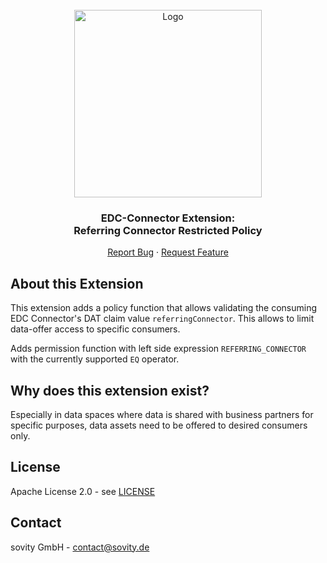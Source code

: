 <!-- PROJECT LOGO -->
<br />
<div align="center">
  <a href="https://github.com/sovity/edc-ce">
    <img src="https://raw.githubusercontent.com/sovity/edc-ui/main/src/assets/images/sovity_logo.svg" alt="Logo" width="300">
  </a>

<h3 align="center">EDC-Connector Extension:<br />Referring Connector Restricted Policy</h3>

  <p align="center">
    <a href="https://github.com/sovity/edc-ce/issues/new?template=bug_report.md">Report Bug</a>
    ·
    <a href="https://github.com/sovity/edc-ce/issues/new?template=feature_request.md">Request Feature</a>
  </p>
</div>

## About this Extension

This extension adds a policy function that allows validating the consuming EDC Connector's DAT claim
value `referringConnector`. This allows to limit data-offer access to specific consumers.

Adds permission function with left side expression `REFERRING_CONNECTOR` with the currently supported
`EQ` operator.

## Why does this extension exist?

Especially in data spaces where data is shared with business partners for specific purposes, data assets need to
be offered to desired consumers only.

## License

Apache License 2.0 - see [LICENSE](../../LICENSE)

## Contact

sovity GmbH - contact@sovity.de
